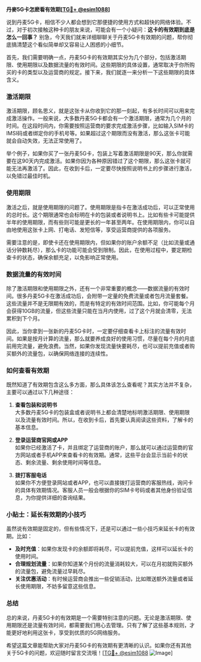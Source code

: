**丹麥5G卡怎麽看有效期[[TG💪+ @esim1088](https://t.me/s/esim1088)]**

说到丹麦5G卡，相信不少人都会想到它那便捷的使用方式和超快的网络体验。不过，对于初次接触这种卡的朋友来说，可能会有一个小疑问：**这卡的有效期到底是怎么一回事？** 别急，今天我们就来详细聊聊关于丹麦5G卡有效期的问题，帮你彻底搞清楚这个看似简单却又容易让人困惑的小细节。

首先，我们需要明确一点，丹麦5G卡的有效期其实分为几个部分，包括激活期限、使用期限以及数据流量的有效时间。这些期限的具体设置，通常取决于你所购买的卡的类型以及运营商的规定。接下来，我们就逐一来分析一下这些期限的具体含义。

### **激活期限**
激活期限，顾名思义，就是这张卡从你收到它的那一刻起，有多长时间可以用来完成激活操作。一般来说，大多数丹麦5G卡都会有一个激活期限，通常为几个月的时间。在这段时间内，你需要按照运营商的要求完成激活步骤，比如输入SIM卡的IMSI码或者绑定你的手机号等。如果超过这个期限而没有激活，那么这张卡可能就会自动失效，无法正常使用了。

举个例子，如果你买了一张丹麦5G卡，包装上写着激活期限是90天，那么你就需要在这90天内完成激活。如果你因为各种原因错过了这个期限，那么这张卡就可能无法再激活了。因此，在收到卡后，一定要尽快按照说明书上的步骤进行激活，以免错过最佳时机。

### **使用期限**
激活之后，就是使用期限的问题了。使用期限是指卡在激活成功后，可以正常使用的总时长。这个期限通常也会标明在卡的包装或者说明书上。比如有些卡可能提供半年的使用期限，而有些则可能是更长的一年甚至两年。在使用期限内，你可以自由地使用这张卡上网、打电话、发短信等，享受运营商提供的各项服务。

需要注意的是，即使卡还在使用期限内，但如果你的账户余额不足（比如流量或通话分钟数耗尽），那么卡的功能可能会受到限制。因此，在使用过程中，要定期检查卡的状态，确保余额充足，以免影响正常使用。

### **数据流量的有效时间**
除了激活期限和使用期限之外，还有一个非常重要的概念——数据流量的有效时间。很多丹麦5G卡在激活成功后，会附带一定量的免费流量或者包月流量套餐。这些流量并不是无限期有效的，而是有特定的有效时间范围。比如，你可能每个月会获得10GB的流量，但这些流量只能在当月内使用，过了这个月就会清零，无法累积到下个月。

因此，当你拿到一张新的丹麦5G卡时，一定要仔细查看卡上标注的流量有效时间。如果是按月计算的流量，那么就要养成良好的使用习惯，尽量在每个月的月底前用完流量，避免浪费。当然，如果你发现流量快要耗尽，也可以提前充值或者购买额外的流量包，以确保网络连接的连续性。

### **如何查看有效期**
既然知道了有效期包含这么多方面，那么具体该怎么查看呢？其实方法并不复杂，主要可以通过以下几种途径：

1. **查看包装和说明书**  
   大多数丹麦5G卡的包装盒或者说明书上都会清楚地标明激活期限、使用期限以及流量有效时间。所以，在收到卡后，首先要认真阅读这些资料，了解卡的基本信息。

2. **登录运营商官网或APP**  
   如果你已经激活了卡，并且绑定了运营商的账户，那么就可以通过运营商的官方网站或者手机APP来查看卡的有效期。通常，这些平台会显示当前卡的状态、剩余流量、剩余使用时间等信息。

3. **拨打客服电话**  
   如果你不方便登录网站或者APP，也可以直接拨打运营商的客服热线，询问卡的具体有效期情况。客服人员一般会根据你的SIM卡号码或者其他身份验证信息，为你提供详细的查询结果。

### **小贴士：延长有效期的小技巧**
虽然说有效期是固定的，但有些情况下，还是可以通过一些小技巧来延长卡的有效期。比如：
- **及时充值**：如果你发现卡的余额即将耗尽，可以提前充值，这样可以延长卡的使用时间。
- **合理规划流量**：如果你知道某个月份的流量消耗较大，可以在月初就购买额外的流量包，避免流量过早耗尽。
- **关注优惠活动**：有时候运营商会推出一些促销活动，比如赠送额外流量或者延长使用期限，不妨多留意这些信息。

### **总结**
总的来说，丹麦5G卡的有效期是一个需要特别注意的问题。无论是激活期限、使用期限还是流量有效时间，都需要我们用心去管理。只有了解了这些基本规则，才能更好地利用这张卡，享受到优质的5G网络服务。

希望这篇文章能帮助大家对丹麦5G卡的有效期有更清晰的认识。如果你还有其他关于5G卡的问题，欢迎随时留言交流哦！[[TG💪+ @esim1088](https://t.me/s/esim1088) ![Image](https://i.postimg.cc/4NQfJmqS/Snipaste-2025-05-13-00-14-12.png)]